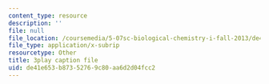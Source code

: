 ```yaml
---
content_type: resource
description: ''
file: null
file_location: /coursemedia/5-07sc-biological-chemistry-i-fall-2013/de41e653b87352769c80aa6d2d04fcc2_qmqiF0YJ4LM.vtt
file_type: application/x-subrip
resourcetype: Other
title: 3play caption file
uid: de41e653-b873-5276-9c80-aa6d2d04fcc2
---
```

